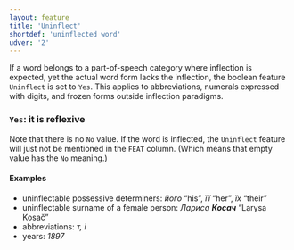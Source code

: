 ```yaml
---
layout: feature
title: 'Uninflect'
shortdef: 'uninflected word'
udver: '2'
---
```


If a word belongs to a part-of-speech category where inflection is expected, yet the actual word form
lacks the inflection, the boolean feature `Uninflect` is set to `Yes`. This applies to abbreviations,
numerals expressed with digits, and frozen forms outside inflection paradigms.

### <a name="Yes">`Yes`</a>: it is reflexive

Note that there is no `No` value. If the word is inflected, the `Uninflect` feature will just not be
mentioned in the `FEAT` column. (Which means that empty value has the `No` meaning.)

#### Examples

* uninflectable possessive determiners: _його_ “his”, _її_ “her”, _їх_ “their”
* uninflectable surname of a female person: _Лариса <b>Косач</b>_ “Larysa Kosač”
* abbreviations: _т, і_
* years: _1897_

<!-- Interlanguage links updated Ne 5. května 2024, 18:20:25 CEST -->
